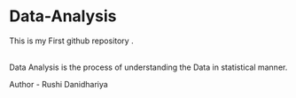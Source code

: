 # Data-Analysis
This is my First github repository .  
<br>

Data Analysis is the process of understanding the Data in statistical manner. <br>

Author - Rushi Danidhariya
